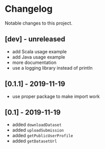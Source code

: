 # Changelog
Notable changes to this project.

## [dev] - unreleased
- add Scala usage example
- add Java usage example
- more documentation
- use a logging library instead of println

## [0.1.1] - 2019-11-19
- use proper package to make import work

## [0.1] - 2019-11-19
- added `downloadDataset`
- added `uploadSubmission`
- added `getPublicUserProfile`
- added `getDatasetUrl`
